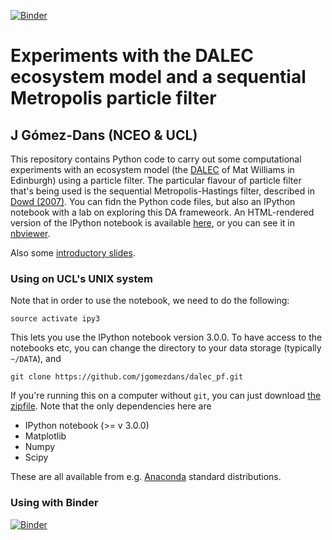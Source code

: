 [![Binder](http://mybinder.org/badge.svg)](http://mybinder.org/repo/jgomezdans/dalec_pf/master)
 
# Experiments with the DALEC ecosystem model and a sequential Metropolis particle filter

## J Gómez-Dans (NCEO & UCL)

This repository contains Python code to carry out some computational experiments with an
ecosystem model (the [DALEC](http://www.geos.ed.ac.uk/homes/mwilliam/DALEC.html) of Mat Williams in Edinburgh) using a particle filter. The particular flavour of particle filter that's being used is the sequential Metropolis-Hastings filter, described in [Dowd (2007)](http://www2.geog.ucl.ac.uk/~mdisney/teaching/teachingNEW/methods/diff/Dowd.Bayesian_DA.JMSys.2007.pdf). You can fidn the Python code files, but also an IPython notebook with a lab on exploring this DA frameweork. An HTML-rendered version of the IPython notebook is available [here](http://jgomezdans.github.io/dalec_pf/DA_practical.html), or you can see it in [nbviewer](http://nbviewer.ipython.org/github/jgomezdans/dalec_pf/blob/master/DA_practical.ipynb).

Also some <a href="http://jgomezdans.github.io/dalec_pf/PF_presentation.slides.html">introductory slides</a>.

### Using on UCL's UNIX system

Note that in order to use the notebook, we need to do the following:
    
    source activate ipy3
    
This lets you use the IPython notebook version 3.0.0. To have access to the notebooks etc, you can change the directory to your data storage (typically ``~/DATA``), and

    git clone https://github.com/jgomezdans/dalec_pf.git
    
If you're running this on a computer without ``git``, you can just download [the zipfile](https://github.com/jgomezdans/dalec_pf/archive/master.zip). Note that the only dependencies here are

* IPython notebook (>= v 3.0.0)
* Matplotlib
* Numpy
* Scipy

These are all available from e.g. [Anaconda](http://continuum.io/downloads) standard distributions.

### Using with Binder

[![Binder](http://mybinder.org/badge.svg)](http://mybinder.org/repo/jgomezdans/dalec_pf)

